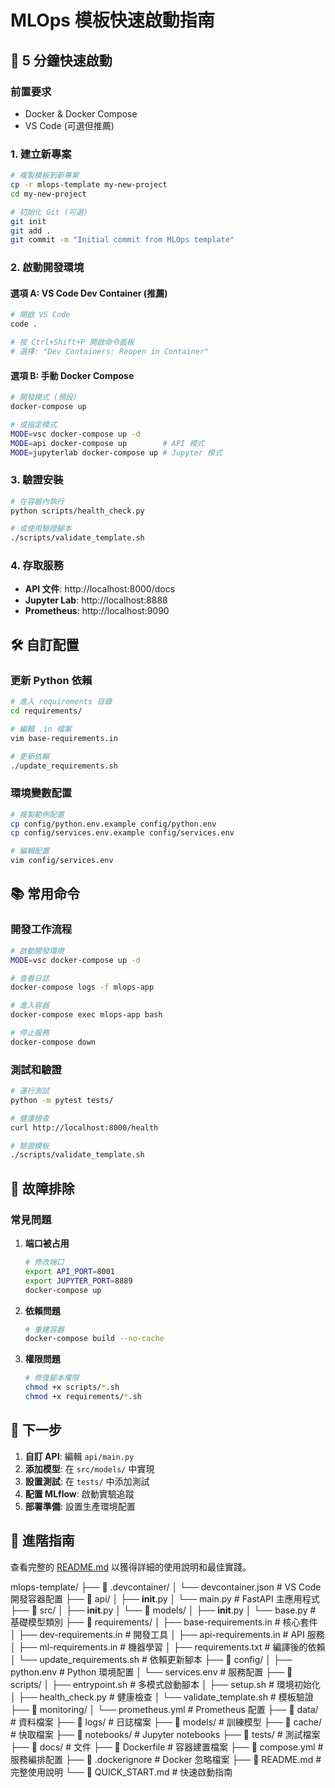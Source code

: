 # MLOps 模板快速啟動指南

## 🚀 5 分鐘快速啟動

### 前置要求
- Docker & Docker Compose
- VS Code (可選但推薦)

### 1. 建立新專案
```bash
# 複製模板到新專案
cp -r mlops-template my-new-project
cd my-new-project

# 初始化 Git (可選)
git init
git add .
git commit -m "Initial commit from MLOps template"
```

### 2. 啟動開發環境

#### 選項 A: VS Code Dev Container (推薦)
```bash
# 開啟 VS Code
code .

# 按 Ctrl+Shift+P 開啟命令面板
# 選擇: "Dev Containers: Reopen in Container"
```

#### 選項 B: 手動 Docker Compose
```bash
# 開發模式 (預設)
docker-compose up

# 或指定模式
MODE=vsc docker-compose up -d
MODE=api docker-compose up        # API 模式
MODE=jupyterlab docker-compose up # Jupyter 模式

```

### 3. 驗證安裝
```bash
# 在容器內執行
python scripts/health_check.py

# 或使用驗證腳本
./scripts/validate_template.sh
```

### 4. 存取服務
- **API 文件**: http://localhost:8000/docs
- **Jupyter Lab**: http://localhost:8888
- **Prometheus**: http://localhost:9090

## 🛠️ 自訂配置

### 更新 Python 依賴
```bash
# 進入 requirements 目錄
cd requirements/

# 編輯 .in 檔案
vim base-requirements.in

# 更新依賴
./update_requirements.sh
```

### 環境變數配置
```bash
# 複製範例配置
cp config/python.env.example config/python.env
cp config/services.env.example config/services.env

# 編輯配置
vim config/services.env
```

## 📚 常用命令

### 開發工作流程
```bash
# 啟動開發環境
MODE=vsc docker-compose up -d

# 查看日誌
docker-compose logs -f mlops-app

# 進入容器
docker-compose exec mlops-app bash

# 停止服務
docker-compose down
```

### 測試和驗證
```bash
# 運行測試
python -m pytest tests/

# 健康檢查
curl http://localhost:8000/health

# 驗證模板
./scripts/validate_template.sh
```

## 🔧 故障排除

### 常見問題

1. **端口被占用**
   ```bash
   # 修改端口
   export API_PORT=8001
   export JUPYTER_PORT=8889
   docker-compose up
   ```

2. **依賴問題**
   ```bash
   # 重建容器
   docker-compose build --no-cache
   ```

3. **權限問題**
   ```bash
   # 修復腳本權限
   chmod +x scripts/*.sh
   chmod +x requirements/*.sh
   ```

## 🎯 下一步

1. **自訂 API**: 編輯 `api/main.py`
2. **添加模型**: 在 `src/models/` 中實現
3. **設置測試**: 在 `tests/` 中添加測試
4. **配置 MLflow**: 啟動實驗追蹤
5. **部署準備**: 設置生產環境配置

## 📖 進階指南

查看完整的 [README.md](README.md) 以獲得詳細的使用說明和最佳實踐。 



mlops-template/
├── 📁 .devcontainer/
│   └── devcontainer.json          # VS Code 開發容器配置
├── 📁 api/
│   ├── __init__.py
│   └── main.py                    # FastAPI 主應用程式
├── 📁 src/
│   ├── __init__.py
│   └── 📁 models/
│       ├── __init__.py
│       └── base.py                # 基礎模型類別
├── 📁 requirements/
│   ├── base-requirements.in       # 核心套件
│   ├── dev-requirements.in        # 開發工具
│   ├── api-requirements.in        # API 服務
│   ├── ml-requirements.in         # 機器學習
│   ├── requirements.txt           # 編譯後的依賴
│   └── update_requirements.sh     # 依賴更新腳本
├── 📁 config/
│   ├── python.env                 # Python 環境配置
│   └── services.env               # 服務配置
├── 📁 scripts/
│   ├── entrypoint.sh              # 多模式啟動腳本
│   ├── setup.sh                   # 環境初始化
│   ├── health_check.py            # 健康檢查
│   └── validate_template.sh       # 模板驗證
├── 📁 monitoring/
│   └── prometheus.yml             # Prometheus 配置
├── 📁 data/                       # 資料檔案
├── 📁 logs/                       # 日誌檔案
├── 📁 models/                     # 訓練模型
├── 📁 cache/                      # 快取檔案
├── 📁 notebooks/                  # Jupyter notebooks
├── 📁 tests/                      # 測試檔案
├── 📁 docs/                       # 文件
├── 🐳 Dockerfile                  # 容器建置檔案
├── 🐳 compose.yml                 # 服務編排配置
├── 📝 .dockerignore               # Docker 忽略檔案
├── 📖 README.md                   # 完整使用說明
└── 🚀 QUICK_START.md              # 快速啟動指南